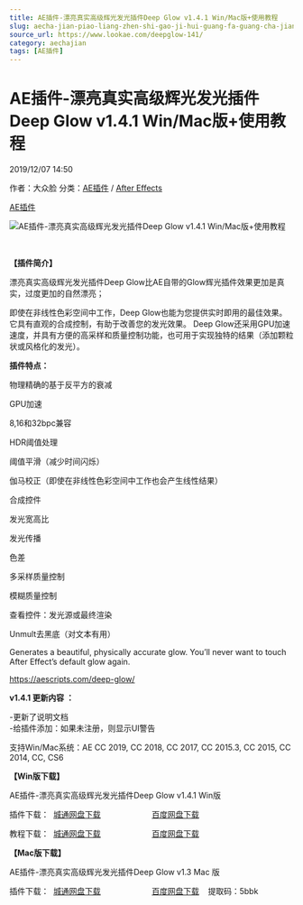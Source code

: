 ```yaml
---
title: AE插件-漂亮真实高级辉光发光插件Deep Glow v1.4.1 Win/Mac版+使用教程
slug: aecha-jian-piao-liang-zhen-shi-gao-ji-hui-guang-fa-guang-cha-jian-deep-glow-v1-4-1-win-macban-shi-yong-jiao-cheng
source_url: https://www.lookae.com/deepglow-141/
category: aechajian
tags: [AE插件]
---
```

# AE插件-漂亮真实高级辉光发光插件Deep Glow v1.4.1 Win/Mac版+使用教程

2019/12/07 14:50

作者：大众脸
分类：[AE插件](https://www.lookae.com/after-effects/aechajian/) / [After Effects](https://www.lookae.com/after-effects/)

[AE插件](https://www.lookae.com/tag/ae%e6%8f%92%e4%bb%b6/)

![AE插件-漂亮真实高级辉光发光插件Deep Glow v1.4.1 Win/Mac版+使用教程](https://www.lookae.com/wp-content/uploads/2019/01/Deep-Glow.jpg "AE插件-漂亮真实高级辉光发光插件Deep Glow v1.4.1 Win/Mac版+使用教程-LookAE.com")

﻿

**【插件简介】**

漂亮真实高级辉光发光插件Deep Glow比AE自带的Glow辉光插件效果更加是真实，过度更加的自然漂亮；

即使在非线性色彩空间中工作，Deep Glow也能为您提供实时即用的最佳效果。 它具有直观的合成控制，有助于改善您的发光效果。 Deep Glow还采用GPU加速速度，并具有方便的高采样和质量控制功能，也可用于实现独特的结果（添加颗粒状或风格化的发光）。

**插件特点：**

物理精确的基于反平方的衰减

GPU加速

8,16和32bpc兼容

HDR阈值处理

阈值平滑（减少时间闪烁）

伽马校正（即使在非线性色彩空间中工作也会产生线性结果）

合成控件

发光宽高比

发光传播

色差

多采样质量控制

模糊质量控制

查看控件：发光源或最终渲染

Unmult去黑底（对文本有用）

Generates a beautiful, physically accurate glow. You’ll never want to touch After Effect’s default glow again.

https://aescripts.com/deep-glow/

**v1.4.1 更新内容 ：**

-更新了说明文档  
-给插件添加：如果未注册，则显示UI警告

支持Win/Mac系统：AE CC 2019, CC 2018, CC 2017, CC 2015.3, CC 2015, CC 2014, CC, CS6

**【Win版下载】**

AE插件-漂亮真实高级辉光发光插件Deep Glow v1.4.1 Win版

插件下载：  [城通网盘下载](https://tc5.us/file/680462-412580820)                       [百度网盘下载](https://pan.baidu.com/s/1MBeYxsa67TFv92pjNyaFZg)

教程下载：  [城通网盘下载](https://lookae.ctfile.com/fs/680462-328767396)                       [百度网盘下载](https://pan.baidu.com/s/1JDjE2_TJ_7Ebph8iWY2emw)

**【Mac版下载】**

AE插件-漂亮真实高级辉光发光插件Deep Glow v1.3 Mac 版

插件下载：  [城通网盘下载](https://lookae.ctfile.com/fs/680462-376239338)                       [百度网盘下载](https://pan.baidu.com/s/1XHujDLrzXwIMkb6L0_vZIw)    提取码：5bbk
